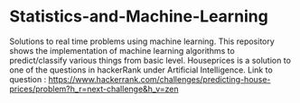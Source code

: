 # Statistics-and-Machine-Learning
Solutions to real time problems using machine learning. This repository shows the implementation of machine learning algorithms to predict/classify various things from basic level.
Houseprices is a solution to one of the questions in hackerRank under Artificial Intelligence. 
Link to question : https://www.hackerrank.com/challenges/predicting-house-prices/problem?h_r=next-challenge&h_v=zen 

